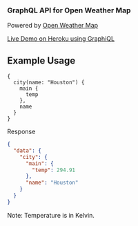 ### GraphQL API for Open Weather Map

Powered by [Open Weather Map](https://openweathermap.org/)

[Live Demo on Heroku using GraphiQL](https://graphql-weather.herokuapp.com/graphql)

## Example Usage

```
{
  city(name: "Houston") {
    main {
      temp
    },
    name
  }
}
```

Response

```json
{
  "data": {
    "city": {
      "main": {
        "temp": 294.91
      },
      "name": "Houston"
    }
  }
}
```

Note: Temperature is in Kelvin.
